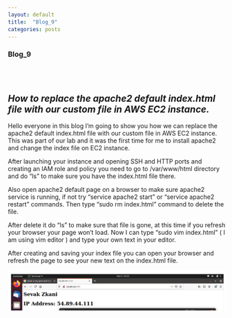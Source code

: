 ```yaml
---
layout: default
title:  "Blog_9"
categories: posts
---
```


### Blog_9
<br><br>

## *How to replace the apache2 default index.html file with our custom file in AWS EC2 instance.*<br>

Hello everyone in this blog I’m going to show you how we can replace the apache2 default index.html file
with our custom file in AWS EC2 instance. This was part of our lab and it was the first time for me to 
install apache2 and change the index file on EC2 instance.

After launching your instance and opening SSH and HTTP ports and creating an IAM role and policy you need 
to go to /var/www/html directory and do “ls” to make sure you have the index.html file there.

Also open apache2 default page on a browser to make sure apache2 service is running, 
if not try “service apache2 start” or “service apache2 restart” commands.
Then type “sudo rm index.html” command to delete the file.

After delete it do “ls” to make sure that file is gone,
at this time if you refresh your browser your page won’t load.
Now I can type “sudo vim index.html” ( I am using vim editor ) and type your own text in your editor.

After creating and saving your index file you can open your browser and refresh the page to see your new text on the index.html file. 


![image](https://raw.githubusercontent.com/sevakZ/sevakZ.github.io/master/docs/_image/Blog9.PNG)













 
 
 
 
 
    
